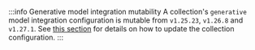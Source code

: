 :::info Generative model integration mutability
A collection's `generative` model integration configuration is mutable from `v1.25.23`, `v1.26.8` and `v1.27.1`. See [this section](/docs/weaviate/manage-collections/model-providers#update-the-generative-model-integration) for details on how to update the collection configuration.
:::
